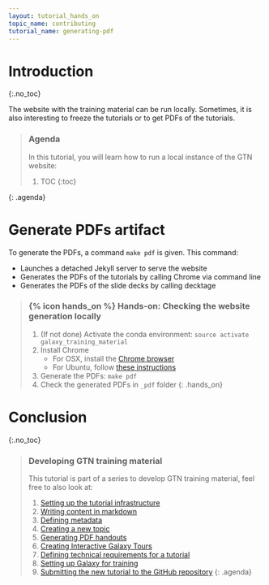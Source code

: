 ```yaml
---
layout: tutorial_hands_on
topic_name: contributing
tutorial_name: generating-pdf
---
```


# Introduction
{:.no_toc}

The website with the training material can be run locally. Sometimes, it is also interesting to freeze the tutorials or to get PDFs of the tutorials.

> ### Agenda
>
> In this tutorial, you will learn how to run a local instance of the GTN website:
>
> 1. TOC
> {:toc}
>
{: .agenda}

# Generate PDFs artifact

To generate the PDFs, a command `make pdf` is given. This command:

- Launches a detached Jekyll server to serve the website
- Generates the PDFs of the tutorials by calling Chrome via command line
- Generates the PDFs of the slide decks by calling decktage

> ### {% icon hands_on %} Hands-on: Checking the website generation locally
>
> 1. (If not done) Activate the conda environment: `source activate galaxy_training_material`
> 2. Install Chrome
>    - For OSX, install the [Chrome browser]()
>    - For Ubuntu, follow [these instructions]()
> 1. Generate the PDFs: `make pdf`
> 2. Check the generated PDFs in `_pdf` folder
{: .hands_on}

# Conclusion
{:.no_toc}

> ### Developing GTN training material
>
> This tutorial is part of a series to develop GTN training material, feel free to also look at:
>
> 1. [Setting up the tutorial infrastructure](../running-jekyll/tutorial.html)
> 1. [Writing content in markdown](../create-new-tutorial-content/tutorial.html)
> 1. [Defining metadata](../create-new-tutorial-metadata/tutorial.html)
> 1. [Creating a new topic](../create-new-topic/tutorial.html)
> 1. [Generating PDF handouts](../generating-pdf/tutorial.html)
> 1. [Creating Interactive Galaxy Tours](../create-new-tutorial-tours/tutorial.html)
> 1. [Defining technical requirements for a tutorial](../create-new-tutorial-technical/tutorial.html)
> 1. [Setting up Galaxy for training](../setup-galaxy-for-training/tutorial.html)
> 1. [Submitting the new tutorial to the GitHub repository](../github-command-line-contribution/slides.html)
{: .agenda}

